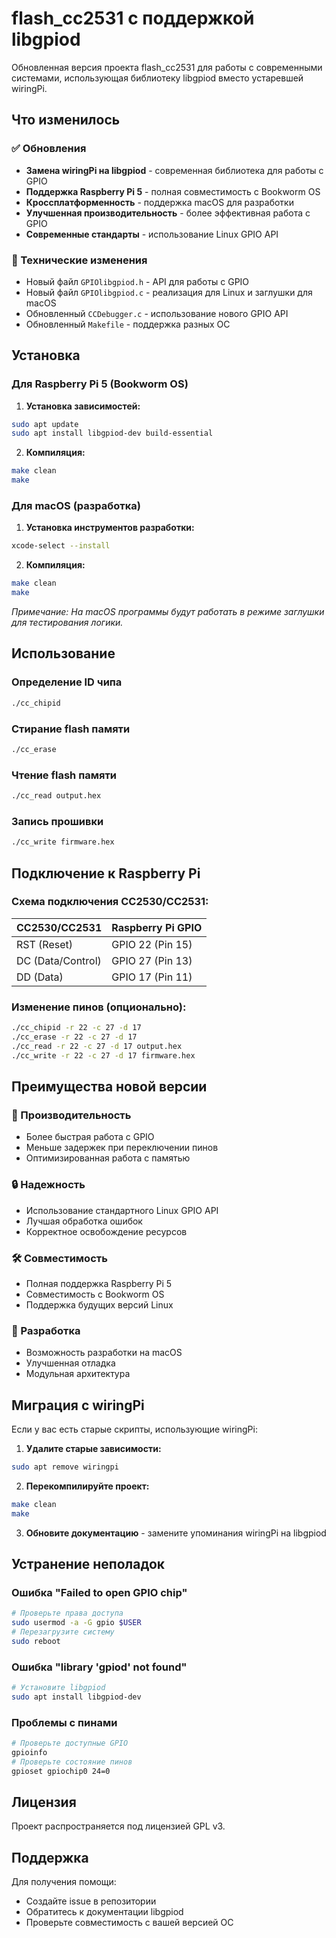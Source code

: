 # flash_cc2531 с поддержкой libgpiod

Обновленная версия проекта flash_cc2531 для работы с современными системами, использующая библиотеку libgpiod вместо устаревшей wiringPi.

## Что изменилось

### ✅ Обновления
- **Замена wiringPi на libgpiod** - современная библиотека для работы с GPIO
- **Поддержка Raspberry Pi 5** - полная совместимость с Bookworm OS
- **Кроссплатформенность** - поддержка macOS для разработки
- **Улучшенная производительность** - более эффективная работа с GPIO
- **Современные стандарты** - использование Linux GPIO API

### 🔧 Технические изменения
- Новый файл `GPIOlibgpiod.h` - API для работы с GPIO
- Новый файл `GPIOlibgpiod.c` - реализация для Linux и заглушки для macOS
- Обновленный `CCDebugger.c` - использование нового GPIO API
- Обновленный `Makefile` - поддержка разных ОС

## Установка

### Для Raspberry Pi 5 (Bookworm OS)

1. **Установка зависимостей:**
```bash
sudo apt update
sudo apt install libgpiod-dev build-essential
```

2. **Компиляция:**
```bash
make clean
make
```

### Для macOS (разработка)

1. **Установка инструментов разработки:**
```bash
xcode-select --install
```

2. **Компиляция:**
```bash
make clean
make
```

*Примечание: На macOS программы будут работать в режиме заглушки для тестирования логики.*

## Использование

### Определение ID чипа
```bash
./cc_chipid
```

### Стирание flash памяти
```bash
./cc_erase
```

### Чтение flash памяти
```bash
./cc_read output.hex
```

### Запись прошивки
```bash
./cc_write firmware.hex
```

## Подключение к Raspberry Pi

### Схема подключения CC2530/CC2531:

| CC2530/CC2531 | Raspberry Pi GPIO |
|----------------|-------------------|
| RST (Reset)    | GPIO 22 (Pin 15) |
| DC (Data/Control) | GPIO 27 (Pin 13) |
| DD (Data)      | GPIO 17 (Pin 11) |

### Изменение пинов (опционально):
```bash
./cc_chipid -r 22 -c 27 -d 17
./cc_erase -r 22 -c 27 -d 17
./cc_read -r 22 -c 27 -d 17 output.hex
./cc_write -r 22 -c 27 -d 17 firmware.hex
```

## Преимущества новой версии

### 🚀 Производительность
- Более быстрая работа с GPIO
- Меньше задержек при переключении пинов
- Оптимизированная работа с памятью

### 🔒 Надежность
- Использование стандартного Linux GPIO API
- Лучшая обработка ошибок
- Корректное освобождение ресурсов

### 🛠️ Совместимость
- Полная поддержка Raspberry Pi 5
- Совместимость с Bookworm OS
- Поддержка будущих версий Linux

### 🧪 Разработка
- Возможность разработки на macOS
- Улучшенная отладка
- Модульная архитектура

## Миграция с wiringPi

Если у вас есть старые скрипты, использующие wiringPi:

1. **Удалите старые зависимости:**
```bash
sudo apt remove wiringpi
```

2. **Перекомпилируйте проект:**
```bash
make clean
make
```

3. **Обновите документацию** - замените упоминания wiringPi на libgpiod

## Устранение неполадок

### Ошибка "Failed to open GPIO chip"
```bash
# Проверьте права доступа
sudo usermod -a -G gpio $USER
# Перезагрузите систему
sudo reboot
```

### Ошибка "library 'gpiod' not found"
```bash
# Установите libgpiod
sudo apt install libgpiod-dev
```

### Проблемы с пинами
```bash
# Проверьте доступные GPIO
gpioinfo
# Проверьте состояние пинов
gpioset gpiochip0 24=0
```

## Лицензия

Проект распространяется под лицензией GPL v3.

## Поддержка

Для получения помощи:
- Создайте issue в репозитории
- Обратитесь к документации libgpiod
- Проверьте совместимость с вашей версией ОС 